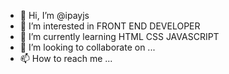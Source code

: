 - 👋 Hi, I’m @ipayjs
- 👀 I’m interested in FRONT END DEVELOPER
- 🌱 I’m currently learning HTML CSS JAVASCRIPT
- 💞️ I’m looking to collaborate on ...
- 📫 How to reach me ...

<!---
ipayjs/ipayjs is a ✨ special ✨ repository because its `README.md` (this file) appears on your GitHub profile.
You can click the Preview link to take a look at your changes.
--->

